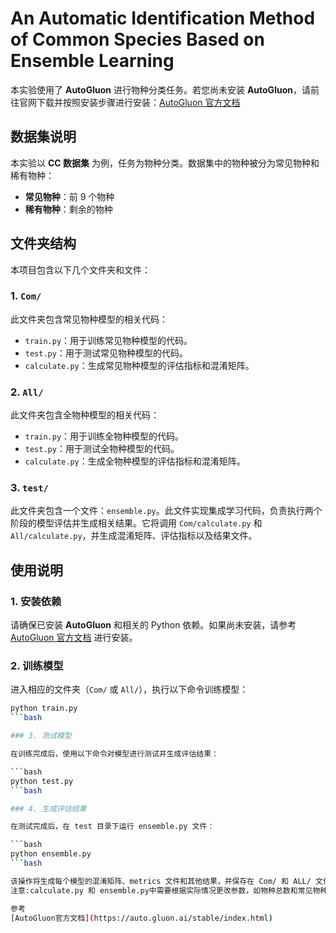 # An Automatic Identification Method of Common Species Based on Ensemble Learning

本实验使用了 **AutoGluon** 进行物种分类任务。若您尚未安装 **AutoGluon**，请前往官网下载并按照安装步骤进行安装：[AutoGluon 官方文档](https://auto.gluon.ai/stable/index.html)

## 数据集说明

本实验以 **CC 数据集** 为例，任务为物种分类。数据集中的物种被分为常见物种和稀有物种：

- **常见物种**：前 9 个物种
- **稀有物种**：剩余的物种

## 文件夹结构

本项目包含以下几个文件夹和文件：

### 1. `Com/`
此文件夹包含常见物种模型的相关代码：

- `train.py`：用于训练常见物种模型的代码。
- `test.py`：用于测试常见物种模型的代码。
- `calculate.py`：生成常见物种模型的评估指标和混淆矩阵。

### 2. `All/`
此文件夹包含全物种模型的相关代码：

- `train.py`：用于训练全物种模型的代码。
- `test.py`：用于测试全物种模型的代码。
- `calculate.py`：生成全物种模型的评估指标和混淆矩阵。

### 3. `test/`
此文件夹包含一个文件：`ensemble.py`。此文件实现集成学习代码，负责执行两个阶段的模型评估并生成相关结果。它将调用 `Com/calculate.py` 和 `All/calculate.py`，并生成混淆矩阵、评估指标以及结果文件。

## 使用说明

### 1. 安装依赖

请确保已安装 **AutoGluon** 和相关的 Python 依赖。如果尚未安装，请参考 [AutoGluon 官方文档](https://auto.gluon.ai/stable/index.html) 进行安装。

### 2. 训练模型

进入相应的文件夹（`Com/` 或 `All/`），执行以下命令训练模型：

```bash
python train.py
```bash

### 3. 测试模型

在训练完成后，使用以下命令对模型进行测试并生成评估结果：

```bash
python test.py
```bash

### 4. 生成评估结果

在测试完成后，在 test 目录下运行 ensemble.py 文件：

```bash
python ensemble.py
```bash

该操作将生成每个模型的混淆矩阵、metrics 文件和其他结果，并保存在 Com/ 和 ALL/ 文件夹中。
注意:calculate.py 和 ensemble.py中需要根据实际情况更改参数，如物种总数和常见物种个数等

参考
[AutoGluon官方文档](https://auto.gluon.ai/stable/index.html)
